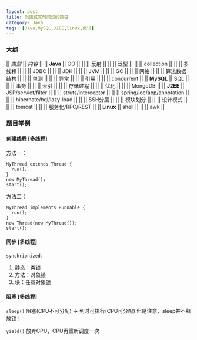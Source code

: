 ```yaml
---
layout: post
title: 当面试官时问过的题目
category: Java
tags: [Java,MySQL,J2EE,linux,面试]
---
```


### 大纲

|| *类型* || *内容* ||
|| **Java** || OO ||
||  || 反射 ||
||  || 泛型 ||
||  || collection ||
||  || 多线程 ||
||  || JDBC ||
||  || JDK ||
||  || JVM ||
||  || GC ||
||  || 网络 ||
||  || 算法数据结构 ||
||  || 单测 ||
||  || 异常 ||
||  || 引用 ||
||  || concurrent ||
|| **MySQL** || SQL ||
||  || 事务 ||
||  || 索引 ||
||  || 存储过程 ||
||  || 优化 ||
||  || MongoDB ||
|| **J2EE** || JSP/servlet/filter ||
||  || struts/interceptor ||
||  || spring/ioc/aop/annotation ||
||  || hibernate/hql/lazy-load ||
||  || SSH分层 ||
||  || 模块划分 ||
||  || 设计模式 ||
||  || tomcat ||
||  || 服务化/RPC/REST ||
|| **Linux** || shell ||
||  || awk ||

### 题目举例

#### 创建线程 [多线程]

方法一：

    MyThread extends Thread {
      run();
    }
    new MyThread();
    start();
    
方法二：

    MyThread implements Runnable {
      run();
    }
    new Thread(new MyThread());
    start();
    
#### 同步 [多线程]

`synchrionized`:

1. 静态：类锁
2. 方法：对象锁
3. 块：任意对象锁

#### 阻塞 [多线程]

`sleep()` 阻塞(CPU不可分配) -> 到时可执行(CPU可分配)
但是注意，sleep并不释放锁！

`yield()` 放弃CPU，CPU再重新调度一次




